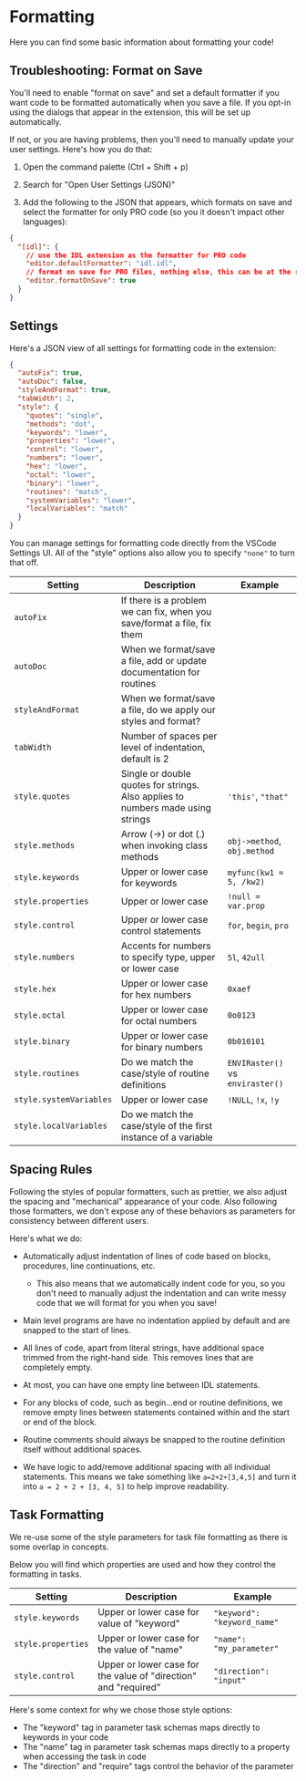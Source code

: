 # Formatting

Here you can find some basic information about formatting your code!

## Troubleshooting: Format on Save

You'll need to enable "format on save" and set a default formatter if you want code to be formatted automatically when you save a file. If you opt-in using the dialogs that appear in the extension, this will be set up automatically.

If not, or you are having problems, then you'll need to manually update your user settings. Here's how you do that:

1. Open the command palette (Ctrl + Shift + p)

2. Search for "Open User Settings (JSON)"

3. Add the following to the JSON that appears, which formats on save and select the formatter for only PRO code (so you it doesn't impact other languages):

```json
{
  "[idl]": {
    // use the IDL extension as the formatter for PRO code
    "editor.defaultFormatter": "idl.idl",
    // format on save for PRO files, nothing else, this can be at the root level too
    "editor.formatOnSave": true
  }
}
```

## Settings

Here's a JSON view of all settings for formatting code in the extension:

```json
{
  "autoFix": true,
  "autoDoc": false,
  "styleAndFormat": true,
  "tabWidth": 2,
  "style": {
    "quotes": "single",
    "methods": "dot",
    "keywords": "lower",
    "properties": "lower",
    "control": "lower",
    "numbers": "lower",
    "hex": "lower",
    "octal": "lower",
    "binary": "lower",
    "routines": "match",
    "systemVariables": "lower",
    "localVariables": "match"
  }
}
```

You can manage settings for formatting code directly from the VSCode Settings UI. All of the "style" options also allow you to specify `"none"` to turn that off.

| Setting                 | Description                                                                     | Example                          |
| ----------------------- | ------------------------------------------------------------------------------- | -------------------------------- |
| `autoFix`               | If there is a problem we can fix, when you save/format a file, fix them         |                                  |
| `autoDoc`               | When we format/save a file, add or update documentation for routines            |                                  |
| `styleAndFormat`        | When we format/save a file, do we apply our styles and format?                  |                                  |
| `tabWidth`              | Number of spaces per level of indentation, default is 2                         |                                  |
| `style.quotes `         | Single or double quotes for strings. Also applies to numbers made using strings | `'this'`, `"that"`               |
| `style.methods`         | Arrow (->) or dot (.) when invoking class methods                               | `obj->method`, `obj.method`      |
| `style.keywords`        | Upper or lower case for keywords                                                | `myfunc(kw1 = 5, /kw2)`          |
| `style.properties`      | Upper or lower case                                                             | `!null = var.prop`               |
| `style.control`         | Upper or lower case control statements                                          | `for`, `begin`, `pro`            |
| `style.numbers`         | Accents for numbers to specify type, upper or lower case                        | `5l`, `42ull`                    |
| `style.hex`             | Upper or lower case for hex numbers                                             | `0xaef`                          |
| `style.octal`           | Upper or lower case for octal numbers                                           | `0o0123`                         |
| `style.binary`          | Upper or lower case for binary numbers                                          | `0b010101`                       |
| `style.routines`        | Do we match the case/style of routine definitions                               | `ENVIRaster()` vs `enviraster()` |
| `style.systemVariables` | Upper or lower case                                                             | `!NULL`, `!x`, `!y`              |
| `style.localVariables`  | Do we match the case/style of the first instance of a variable                  |                                  |

## Spacing Rules

Following the styles of popular formatters, such as prettier, we also adjust the spacing and "mechanical" appearance of your code. Also following those formatters, we don't expose any of these behaviors as parameters for consistency between different users.

Here's what we do:

- Automatically adjust indentation of lines of code based on blocks, procedures, line continuations, etc.

  - This also means that we automatically indent code for you, so you don't need to manually adjust the indentation and can write messy code that we will format for you when you save!

- Main level programs are have no indentation applied by default and are snapped to the start of lines.

- All lines of code, apart from literal strings, have additional space trimmed from the right-hand side. This removes lines that are completely empty.

- At most, you can have one empty line between IDL statements.

- For any blocks of code, such as begin...end or routine definitions, we remove empty lines between statements contained within and the start or end of the block.

- Routine comments should always be snapped to the routine definition itself without additional spaces.

- We have logic to add/remove additional spacing with all individual statements. This means we take something like `a=2+2+[3,4,5]` and turn it into `a = 2 + 2 + [3, 4, 5]` to help improve readability.

## Task Formatting

We re-use some of the style parameters for task file formatting as there is some overlap in concepts.

Below you will find which properties are used and how they control the formatting in tasks.

| Setting            | Description                                                     | Example                     |
| ------------------ | --------------------------------------------------------------- | --------------------------- |
| `style.keywords`   | Upper or lower case for value of "keyword"                      | `"keyword": "keyword_name"` |
| `style.properties` | Upper or lower case for the value of "name"                     | `"name": "my_parameter"`    |
| `style.control`    | Upper or lower case for the value of "direction" and "required" | `"direction": "input"`      |

Here's some context for why we chose those style options:

- The "keyword" tag in parameter task schemas maps directly to keywords in your code
- The "name" tag in parameter task schemas maps directly to a property when accessing the task in code
- The "direction" and "require" tags control the behavior of the parameter
